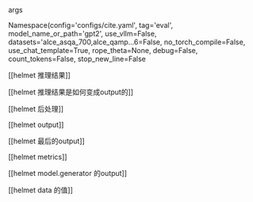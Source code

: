 

args 

Namespace(config='configs/cite.yaml', tag='eval', model_name_or_path='gpt2', use_vllm=False, datasets='alce_asqa_700,alce_qamp...6=False, no_torch_compile=False, use_chat_template=True, rope_theta=None, debug=False, count_tokens=False, stop_new_line=False

[[helmet 推理结果]]

[[helmet 推理结果是如何变成output的]]

[[helmet 后处理]]

[[helmet output]]

[[helmet 最后的output]]

[[helmet metrics]]

[[helmet model.generator 的output]]

[[helmet data 的值]]
